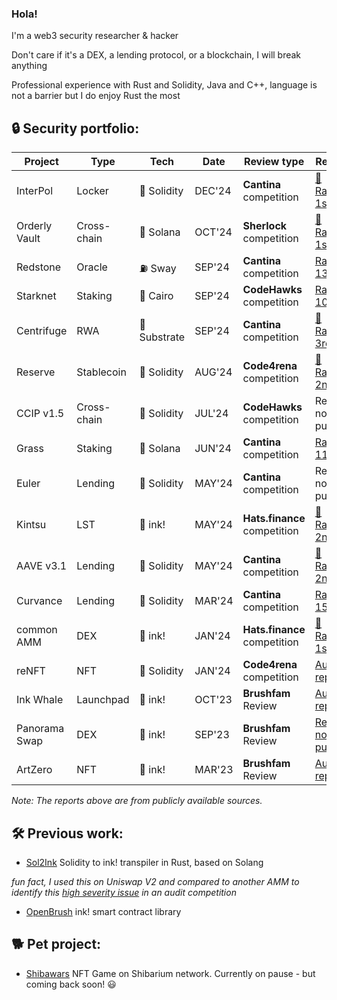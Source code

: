 ### Hola!

I'm a web3 security researcher & hacker

Don't care if it's a DEX, a lending protocol, or a blockchain, I will break anything

Professional experience with Rust and Solidity, Java and C++, language is not a barrier but I do enjoy Rust the most
## 🔒 Security portfolio:

| Project       | Type        | Tech         | Date   | Review type                  | Result                                                                                                                           |
| ------------- | ----------- | ------------ | ------ | ---------------------------- | -------------------------------------------------------------------------------------------------------------------------------- |
| InterPol      | Locker      | 💎 Solidity  | DEC'24 | **Cantina** competition      | [🥇 Rank: 1st](https://cantina.xyz/competitions/55023131-27df-44e4-af46-bec298d0fa8e/leaderboard)                                |
| Orderly Vault | Cross-chain | 🦀 Solana    | OCT'24 | **Sherlock** competition     | [🥇 Rank: 1st](https://audits.sherlock.xyz/contests/524?filter=results)                                                          |
| Redstone      | Oracle      | ⛽ Sway      | SEP'24 | **Cantina** competition      | [Rank: 13th](https://cantina.xyz/competitions/8337db39-e04e-470d-8090-0cfb9a7ec2dd/leaderboard)                                  |
| Starknet      | Staking     | 🔮 Cairo     | SEP'24 | **CodeHawks** competition    | [Rank: 10th](https://codehawks.cyfrin.io/c/2024-09-starknet-staking/results?lt=contest&page=1&sc=reward&sj=reward&t=leaderboard) |
| Centrifuge    | RWA         | 🦀 Substrate | SEP'24 | **Cantina** competition      | [🥉 Rank: 3rd](https://cantina.xyz/leaderboard/a0a58a8b-247e-4203-b3cb-476ded9d5515)                                             |
| Reserve       | Stablecoin  | 💎 Solidity  | AUG'24 | **Code4rena** competition    | [🥈 Rank: 2nd](https://code4rena.com/audits/2024-07-reserve-core)                                                                |
| CCIP v1.5     | Cross-chain | 💎 Solidity  | JUL'24 | **CodeHawks** competition    | Report not public                                                                                                                |
| Grass         | Staking     | 🦀 Solana    | JUN'24 | **Cantina** competition      | [Rank: 11th](https://cantina.xyz/leaderboard/3211ee0d-133f-43a0-837e-8dc1ecfaa424)                                               |
| Euler         | Lending     | 💎 Solidity  | MAY'24 | **Cantina** competition      | Report not public                                                                                                                |
| Kintsu        | LST         | 🦀 ink!      | MAY'24 | **Hats.finance** competition | [🥈 Rank: 2nd](https://app.hats.finance/audit-competitions/kintsu-0x7d70f9442af3a9a0a734fa6a1b4857f25518e9d2/leaderboard)        |
| AAVE v3.1     | Lending     | 💎 Solidity  | MAY'24 | **Cantina** competition      | [🥈 Rank: 2nd](https://cantina.xyz/competitions/5ffcedec-7e2e-4717-a3e4-e9041ca541c2/leaderboard)                                |
| Curvance      | Lending     | 💎 Solidity  | MAR'24 | **Cantina** competition      | [Rank: 15th](https://cantina.xyz/competitions/ac757733-81a4-43c7-8f49-17c5b135cdff/leaderboard)                                  |
| common AMM    | DEX         | 🦀 ink!      | JAN'24 | **Hats.finance** competition | [🥇 Rank: 1st](https://app.hats.finance/audit-competitions/alephzeroamm-0x0d88a9ece90994ecb3ba704730819d71c139f60f/leaderboard)  |
| reNFT         | NFT         | 💎 Solidity  | JAN'24 | **Code4rena** competition    | [Audit report](https://code4rena.com/reports/2024-01-renft)                                                                      |
| Ink Whale     | Launchpad   | 🦀 ink!      | OCT'23 | **Brushfam** Review          | [Audit report](https://tinyurl.com/inkwhale)                                                                                     |
| Panorama Swap | DEX         | 🦀 ink!      | SEP'23 | **Brushfam** Review          | [Report not public](https://x.com/PanoramaSwap)                                                                                  |
| ArtZero       | NFT         | 🦀 ink!      | MAR'23 | **Brushfam** Review          | [Audit report](https://tinyurl.com/artzero)                                                                                      |

_Note: The reports above are from publicly available sources._

## 🛠️ Previous work:

- [Sol2Ink](https://github.com/Brushfam/sol2ink) Solidity to ink! transpiler in Rust, based on Solang

_fun fact, I used this on Uniswap V2 and compared to another AMM to identify this [high severity issue](https://github.com/hats-finance/AlephZeroAMM-0x0d88a9ece90994ecb3ba704730819d71c139f60f/issues/37) in an audit competition_

- [OpenBrush](https://github.com/Brushfam/openbrush-contracts) ink! smart contract library

## 🐕 Pet project:

- [Shibawars](https://www.shibawars.net/) NFT Game on Shibarium network. Currently on pause - but coming back soon! 😃
